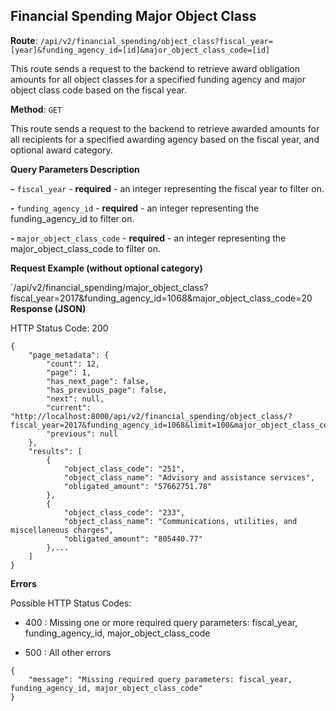 
## Financial Spending Major Object Class
**Route**: `/api/v2/financial_spending/object_class?fiscal_year=[year]&funding_agency_id=[id]&major_object_class_code=[id]`

This route sends a request to the backend to retrieve award obligation amounts for all object classes for a specified funding agency and major object class code based on the fiscal year.

**Method**: `GET`

This route sends a request to the backend to retrieve awarded amounts for all recipients for a specified awarding agency based on the fiscal year, and optional award category.

**Query Parameters Description**

**-** `fiscal_year` - **required** - an integer representing the fiscal year to filter on.

**-** `funding_agency_id` - **required** - an integer representing the funding_agency_id to filter on.

**-** `major_object_class_code` - **required** - an integer representing the major_object_class_code to filter on.

**Request Example (without optional category)**

`/api/v2/financial_spending/major_object_class?fiscal_year=2017&funding_agency_id=1068&major_object_class_code=20
**Response (JSON)**

HTTP Status Code: 200

```
{
    "page_metadata": {
        "count": 12,
        "page": 1,
        "has_next_page": false,
        "has_previous_page": false,
        "next": null,
        "current": "http://localhost:8000/api/v2/financial_spending/object_class/?fiscal_year=2017&funding_agency_id=1068&limit=100&major_object_class_code=20&page=1",
        "previous": null
    },
    "results": [
        {
            "object_class_code": "251",
            "object_class_name": "Advisory and assistance services",
            "obligated_amount": "57662751.78"
        },
        {
            "object_class_code": "233",
            "object_class_name": "Communications, utilities, and miscellaneous charges",
            "obligated_amount": "805440.77"
        },...
    ]
}
```


**Errors**

Possible HTTP Status Codes:

- 400 : Missing one or more required query parameters: fiscal_year, funding_agency_id, major_object_class_code

- 500 : All other errors
```
{
    "message": "Missing required query parameters: fiscal_year, funding_agency_id, major_object_class_code"
}
```
